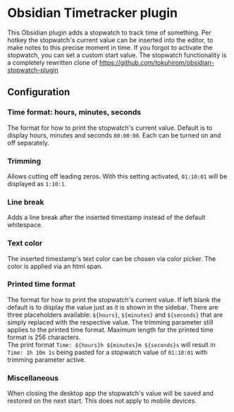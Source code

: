 # Obsidian Timetracker plugin

This Obsidian plugin adds a stopwatch to track time of something. Per hotkey the stopwatch's current value can be inserted into the editor, to make notes to 
this precise moment in time. If you forgot to activate the stopwatch, you can set a custom start value.
The stopwatch functionality is a completely rewritten clone of https://github.com/tokuhirom/obsidian-stopwatch-plugin

## Configuration

### Time format: hours, minutes, seconds

The format for how to print the stopwatch's current value. Default is to display hours, minutes and seconds `00:00:00`. Each can be turned on and off separately. 

### Trimming

Allows cutting off leading zeros. With this setting activated, `01:10:01` will be displayed as `1:10:1`.

### Line break

Adds a line break after the inserted timestamp instead of the default whitespace.

### Text color

The inserted timestamp's text color can be chosen via color picker. The color is applied via an html span.

### Printed time format

The format for how to print the stopwatch's current value. If left blank the default is to display the value just as it
is shown in the sidebar. There are three placeholders available: `${hours}`, `${minutes}` and `${seconds}` that are
simply replaced with the respective value. The trimming parameter still applies to the printed time format. Maximum
length for the printed time format is 256 characters.
<br>
The print format `Time: ${hours}h ${minutes}m ${seconds}s` will result in `Time: 1h 10m 1s` being pasted for a stopwatch 
value of `01:10:01` with trimming parameter active.

### Miscellaneous

When closing the desktop app the stopwatch's value will be saved and restored on the next start.
This does not apply to mobile devices.
